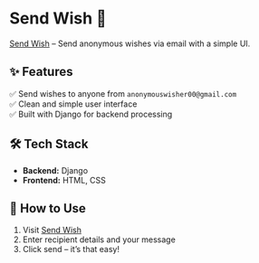 # Send Wish 🎉  
[Send Wish](https://sendwish.asiradnan.com) – Send anonymous wishes via email with a simple UI.  

## ✨ Features  
✅ Send wishes to anyone from `anonymouswisher00@gmail.com`  
✅ Clean and simple user interface  
✅ Built with Django for backend processing  

## 🛠 Tech Stack  
- **Backend:** Django  
- **Frontend:** HTML, CSS  

## 🚀 How to Use  
1. Visit [Send Wish](https://sendwish.asiradnan.com)  
2. Enter recipient details and your message  
3. Click send – it’s that easy!  
